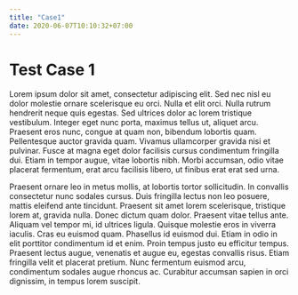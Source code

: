 ```yaml
---
title: "Case1"
date: 2020-06-07T10:10:32+07:00
---
```


# Test Case 1

Lorem ipsum dolor sit amet, consectetur adipiscing elit. Sed nec nisl eu dolor molestie ornare scelerisque eu orci. Nulla et elit orci. Nulla rutrum hendrerit neque quis egestas. Sed ultrices dolor ac lorem tristique vestibulum. Integer eget nunc porta, maximus tellus ut, aliquet arcu. Praesent eros nunc, congue at quam non, bibendum lobortis quam. Pellentesque auctor gravida quam. Vivamus ullamcorper gravida nisi et pulvinar. Fusce at magna eget dolor facilisis cursus condimentum fringilla dui. Etiam in tempor augue, vitae lobortis nibh. Morbi accumsan, odio vitae placerat fermentum, erat arcu facilisis libero, ut finibus erat erat sed urna.

Praesent ornare leo in metus mollis, at lobortis tortor sollicitudin. In convallis consectetur nunc sodales cursus. Duis fringilla lectus non leo posuere, mattis eleifend ante tincidunt. Praesent sit amet lorem scelerisque, tristique lorem at, gravida nulla. Donec dictum quam dolor. Praesent vitae tellus ante. Aliquam vel tempor mi, id ultrices ligula. Quisque molestie eros in viverra iaculis. Cras eu euismod quam. Phasellus id euismod dui. Etiam in odio in elit porttitor condimentum id et enim. Proin tempus justo eu efficitur tempus. Praesent lectus augue, venenatis et augue eu, egestas convallis risus. Etiam fringilla velit et placerat pretium. Nunc fermentum euismod arcu, condimentum sodales augue rhoncus ac. Curabitur accumsan sapien in orci dignissim, in tempus lorem suscipit.
